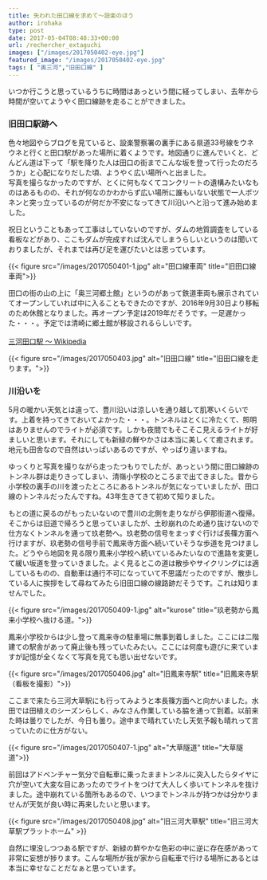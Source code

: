 ```yaml
---
title: 失われた田口線を求めて〜設楽のほう
author: irohaka
type: post
date: 2017-05-04T08:48:33+00:00
url: /rechercher_extaguchi
images: ["/images/2017050402-eye.jpg"]
featured_image: "/images/2017050402-eye.jpg"
tags: [ "奥三河","旧田口線" ]
---
```



いつか行こうと思っているうちに時間はあっという間に経ってしまい、去年から時間が空いてようやく田口線跡を走ることができました。<!--more-->

### 旧田口駅跡へ
色々地図やらブログを見ていると、設楽警察署の裏手にある県道33号線をウネウネと行くと田口駅があった場所に着くようです。地図通りに進んでいくと、どんどん道は下って「駅を降りた人は田口の街までこんな坂を登って行ったのだろうか」と心配になりだした頃、ようやく広い場所へと出ました。  
写真を撮らなかったのですが、とくに何もなくてコンクリートの遺構みたいなものはあるものの、それが何なのかわからず広い場所に誰もいない状態で一人ポツネンと突っ立っているのが何だか不安になってきて川沿いへと沿って進み始めました。  
  
祝日ということもあって工事はしていないのですが、ダムの地質調査をしている看板などがあり、ここもダムが完成すれば沈んでしまうらしいというのは聞いておりましたが、それまでは再び足を運びたいとは思っています。

{{< figure src="/images/2017050401-1.jpg" alt="田口線車両" title="旧田口線車両">}}

田口の街の山の上に「奥三河郷土館」というのがあって鉄道車両も展示されていてオープンしていれば中に入ることもできたのですが、2016年9月30日より移転のため休館となりました。再オープン予定は2019年だそうです。一足遅かった・・・。予定では清崎に郷土館が移設されるらしいです。  
<br>
[三河田口駅 〜 Wikipedia](https://ja.wikipedia.org/wiki/%E4%B8%89%E6%B2%B3%E7%94%B0%E5%8F%A3%E9%A7%85)

{{< figure src="/images/2017050403.jpg" alt="旧田口線" title="旧田口線を走ります。">}}

### 川沿いを
5月の暖かい天気とは違って、豊川沿いは涼しいを通り越して肌寒いくらいです。上着を持ってきておいてよかった・・・。トンネルはとくに冷たくて、照明はありませんのでライトが必須です。しかも夜間でもそこそこ見えるライトが好ましいと思います。それにしても新緑の鮮やかさは本当に美しくて癒されます。地元も田舎なので自然はいっぱいあるのですが、やっぱり違いますね。

ゆっくりと写真を撮りながら走ったつもりでしたが、あっという間に田口線跡のトンネル群は走りきってしまい、清嶺小学校のところまで出てきました。昔から小学校の裏手の川を渡ったところにあるトンネルが気になっていましたが、田口線のトンネルだったんですね。43年生きてきて初めて知りました。
  
もとの道に戻るのがもったいないので豊川の北側を走りながら伊那街道へ復帰。そこからは旧道で帰ろうと思っていましたが、土砂崩れのため通り抜けないので仕方なくトンネルを通って玖老勢へ。玖老勢の信号をまっすぐ行けば長篠方面へ行けますが、玖老勢の信号手前で鳳来寺方面へ続いていそうな歩道を見つけました。どうやら地図を見る限り鳳来小学校へ続いているみたいなので進路を変更して緩い坂道を登っていきました。よく見るとこの道は散歩やサイクリングには適しているものの、自動車は通行不可になっていて不思議だったのですが、散歩している人に挨拶をして尋ねてみたら旧田口線の線路跡だそうです。これは知りませんでした。


{{< figure src="/images/2017050409-1.jpg" alt="kurose" title="玖老勢から鳳来小学校へ抜ける道。">}}

鳳来小学校からは少し登って鳳来寺の駐車場に無事到着しました。ここには二階建ての駅舎があって廃止後も残っていたみたい。ここには何度も遊びに来ていますが記憶が全くなくて写真を見ても思い出せないです。


{{< figure src="/images/2017050406.jpg" alt="旧鳳来寺駅" title="旧鳳来寺駅（看板を撮影）">}}


ここまで来たら三河大草駅にも行ってみようと本長篠方面へと向かいました。水田では田植えのシーズンらしく、みなさん作業している脇を通って到着。以前来た時は曇りでしたが、今日も曇り。途中まで晴れていたし天気予報も晴れって言っていたのに仕方がない。

{{< figure src="/images/2017050407-1.jpg" alt="大草隧道" title="大草隧道">}}

前回はアドベンチャー気分で自転車に乗ったままトンネルに突入したらタイヤに穴が空いて大変な目にあったのでライトをつけて大人しく歩いてトンネルを抜けました。途中崩れている箇所もあるので、いつまでトンネルが持つかは分かりませんが天気が良い時に再来したいと思います。

{{< figure src="/images/2017050408.jpg" alt="旧三河大草駅" title="旧三河大草駅プラットホーム" >}}

自然に埋没しつつある駅ですが、新緑の鮮やかな色彩の中に逆に存在感があって非常に妄想が捗ります。こんな場所が我が家から自転車で行ける場所にあるとは本当に幸せなことだなぁと思っています。